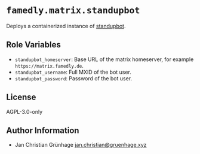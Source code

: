 # `famedly.matrix.standupbot`

Deploys a containerized instance of [standupbot](https://github.com/beeper/standupbot).

## Role Variables

 - `standupbot_homeserver`: Base URL of the matrix homeserver, for example `https://matrix.famedly.de`.
 - `standupbot_username`: Full MXID of the bot user.
 - `standupbot_password`: Password of the bot user.

## License

AGPL-3.0-only

## Author Information

- Jan Christian Grünhage <jan.christian@gruenhage.xyz>
